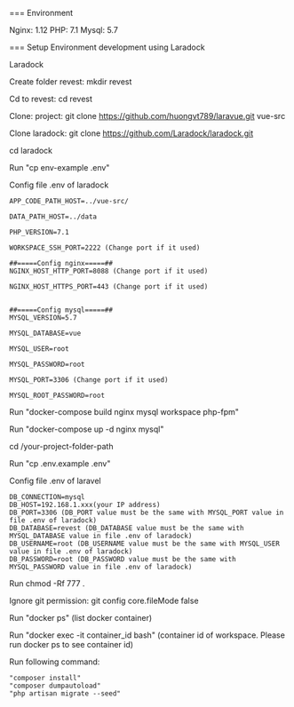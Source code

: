 === Environment

Nginx: 1.12
PHP: 7.1
Mysql: 5.7

=== Setup Environment development using Laradock

Laradock

Create folder revest: mkdir revest

Cd to revest: cd revest

Clone: project: git clone https://github.com/huongvt789/laravue.git vue-src

Clone laradock: git clone https://github.com/Laradock/laradock.git

cd laradock

Run "cp env-example .env"

Config file .env of laradock

    APP_CODE_PATH_HOST=../vue-src/

    DATA_PATH_HOST=../data

    PHP_VERSION=7.1

    WORKSPACE_SSH_PORT=2222 (Change port if it used)

    ##=====Config nginx=====##
    NGINX_HOST_HTTP_PORT=8088 (Change port if it used)

    NGINX_HOST_HTTPS_PORT=443 (Change port if it used)


    ##=====Config mysql=====##
    MYSQL_VERSION=5.7

    MYSQL_DATABASE=vue

    MYSQL_USER=root

    MYSQL_PASSWORD=root

    MYSQL_PORT=3306 (Change port if it used)

    MYSQL_ROOT_PASSWORD=root
Run "docker-compose build nginx mysql workspace php-fpm"

Run "docker-compose up -d nginx mysql"

cd /your-project-folder-path

Run "cp .env.example .env" 

Config file .env of laravel

    DB_CONNECTION=mysql
    DB_HOST=192.168.1.xxx(your IP address)
    DB_PORT=3306 (DB_PORT value must be the same with MYSQL_PORT value in file .env of laradock) 
    DB_DATABASE=revest (DB_DATABASE value must be the same with MYSQL_DATABASE value in file .env of laradock) 
    DB_USERNAME=root (DB_USERNAME value must be the same with MYSQL_USER value in file .env of laradock)
    DB_PASSWORD=root (DB_PASSWORD value must be the same with MYSQL_PASSWORD value in file .env of laradock)
Run chmod -Rf 777 .

Ignore git permission: git config core.fileMode false

Run "docker ps" (list docker container)

Run "docker exec -it container_id bash" (container id of workspace. Please run docker ps to see container id)

Run following command:

    "composer install"
    "composer dumpautoload" 
    "php artisan migrate --seed"
